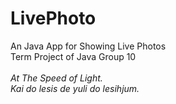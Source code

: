 # LivePhoto
An Java App for Showing Live Photos<br>
Term Project of Java Group 10<br>
<br>
<i>At The Speed of Light.</i></br>
<i>Kai do lesis de yuli do lesihjum.</i>
